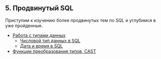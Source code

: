 ## 5. Продвинутый SQL

Приступим к изучению более продвинутых тем по SQL и углубимся в уже пройденные.

- [Работа с типами данных](https://github.com/vypiemzalyubov/sql/blob/main/SQL%20Academy/Interactive%20SQL%20course/5.%20Advanced%20SQL/01-work-with-datatypes.md)
  - [Числовой тип данных в SQL](https://github.com/vypiemzalyubov/sql/blob/main/SQL%20Academy/Interactive%20SQL%20course/5.%20Advanced%20SQL/02-work-with-number-data-type.md)
  - [Дата и время в SQL](https://github.com/vypiemzalyubov/sql/blob/main/SQL%20Academy/Interactive%20SQL%20course/5.%20Advanced%20SQL/03-work-with-datetime-data-type.md)
- [Функции преобразования типов, CAST](https://github.com/vypiemzalyubov/sql/blob/main/SQL%20Academy/Interactive%20SQL%20course/5.%20Advanced%20SQL/04-type-conversion-functions.md)
